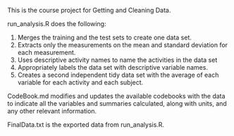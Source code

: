 This is the course project for Getting and Cleaning Data.

run_analysis.R does the following:
1. Merges the training and the test sets to create one data set.
2. Extracts only the measurements on the mean and standard deviation for each measurement.
3. Uses descriptive activity names to name the activities in the data set
4. Appropriately labels the data set with descriptive variable names.
5. Creates a second independent tidy data set with the average of each variable for each activity and each subject.

CodeBook.md modifies and updates the available codebooks with the data to indicate all the variables and summaries calculated, along with units, and any other relevant information.

FinalData.txt is the exported data from run_analysis.R.
